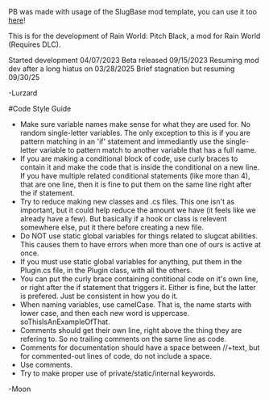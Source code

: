 PB was made with usage of the SlugBase mod template, you can use it too [here](https://github.com/SlimeCubed/SlugTemplate)!

This is for the development of Rain World: Pitch Black, a mod for Rain World (Requires DLC).

Started development 04/07/2023
Beta released 09/15/2023
Resuming mod dev after a long hiatus on 03/28/2025
Brief stagnation but resuming 09/30/25

-Lurzard


#Code Style Guide
- Make sure variable names make sense for what they are used for. No random single-letter variables. The only exception to this is if you are pattern matching in an 'if' statement and immediantly use the single-letter variable to pattern match to another variable that has a full name.
- If you are making a conditional block of code, use curly braces to contain it and make the code that is inside the conditional on a new line. If you have multiple related conditional statements (like more than 4), that are one line, then it is fine to put them on the same line right after the if statement.
- Try to reduce making new classes and .cs files. This one isn't as important, but it could help reduce the amount we have (it feels like we already have a few). But basically if a hook or class is relevent somewhere else, put it there before creating a new file.
- Do NOT use static global variables for things related to slugcat abilities. This causes them to have errors when more than one of ours is active at once.
- If you must use static global variables for anything, put them in the Plugin.cs file, in the Plugin class, with all the others.
- You can put the curly brace containing contitional code on it's own line, or right after the if statement that triggers it. Either is fine, but the latter is prefered. Just be consistent in how you do it.
- When naming variables, use camelCase. That is, the name starts with lower case, and then each new word is uppercase. soThisIsAnExampleOfThat.
- Comments should get their own line, right above the thing they are refering to. So no trailing comments on the same line as code.
- Comments for documentation should have a space between //+text, but for commented-out lines of code, do not include a space.
- Use comments.
- Try to make proper use of private/static/internal keywords.

-Moon